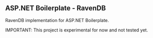 ﻿ASP.NET Boilerplate - RavenDB
------------------------------

RavenDB implementation for ASP.NET Boilerplate.

IMPORTANT: This project is experimental for now and not tested yet.